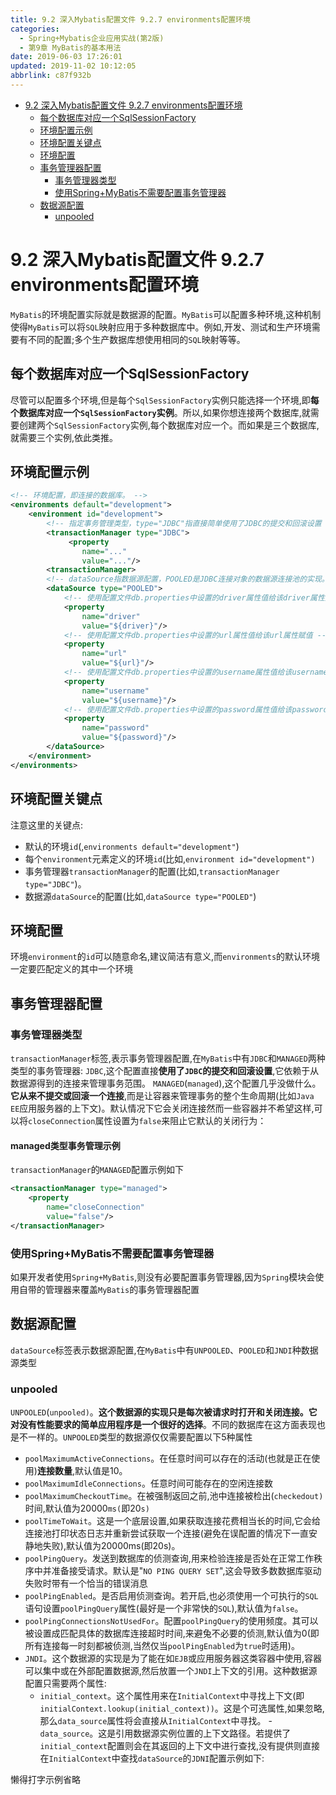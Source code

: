 ```yaml
---
title: 9.2 深入Mybatis配置文件 9.2.7 environments配置环境
categories: 
  - Spring+Mybatis企业应用实战(第2版)
  - 第9章 MyBatis的基本用法
date: 2019-06-03 17:26:01
updated: 2019-11-02 10:12:05
abbrlink: c87f932b
---
```

<div id='my_toc'>

- [9.2 深入Mybatis配置文件 9.2.7 environments配置环境](/JavaReadingNotes/c87f932b/#9-2-深入Mybatis配置文件-9-2-7-environments配置环境)
    - [每个数据库对应一个SqlSessionFactory](/JavaReadingNotes/c87f932b/#每个数据库对应一个SqlSessionFactory)
    - [环境配置示例](/JavaReadingNotes/c87f932b/#环境配置示例)
    - [环境配置关键点](/JavaReadingNotes/c87f932b/#环境配置关键点)
    - [环境配置](/JavaReadingNotes/c87f932b/#环境配置)
    - [事务管理器配置](/JavaReadingNotes/c87f932b/#事务管理器配置)
        - [事务管理器类型](/JavaReadingNotes/c87f932b/#事务管理器类型)
        - [使用Spring+MyBatis不需要配置事务管理器](/JavaReadingNotes/c87f932b/#使用Spring-MyBatis不需要配置事务管理器)
    - [数据源配置](/JavaReadingNotes/c87f932b/#数据源配置)
        - [unpooled](/JavaReadingNotes/c87f932b/#unpooled)

</div>
<!--more-->
<script>if (navigator.platform.toLowerCase() == 'win32'){document.getElementById('my_toc').style.display = 'none';}</script>

<!--end-->
# 9.2 深入Mybatis配置文件 9.2.7 environments配置环境 #
`MyBatis`的环境配置实际就是数据源的配置。`MyBatis`可以配置多种环境,这种机制使得`MyBatis`可以将`SQL`映射应用于多种数据库中。例如,开发、测试和生产环境需要有不同的配置;多个生产数据库想使用相同的`SQL`映射等等。
## 每个数据库对应一个SqlSessionFactory ##
尽管可以配置多个环境,但是每个`SqlSessionFactory`实例只能选择一个环境,即**每个数据库对应一个`SqlSessionFactory`实例**。所以,如果你想连接两个数据库,就需要创建两个`SqlSessionFactory`实例,每个数据库对应一个。而如果是三个数据库,就需要三个实例,依此类推。
## 环境配置示例 ##
```xml
<!-- 环境配置，即连接的数据库。 -->
<environments default="development">
    <environment id="development">
        <!-- 指定事务管理类型，type="JDBC"指直接简单使用了JDBC的提交和回滚设置 -->
        <transactionManager type="JDBC">
             <property
                name="..."
                value="..."/>
        <transactionManager>
        <!-- dataSource指数据源配置，POOLED是JDBC连接对象的数据源连接池的实现。 -->
        <dataSource type="POOLED">
            <!-- 使用配置文件db.properties中设置的driver属性值给该driver属性赋值 -->
            <property
                name="driver"
                value="${driver}"/>
            <!-- 使用配置文件db.properties中设置的url属性值给该url属性赋值 -->
            <property
                name="url"
                value="${url}"/>
            <!-- 使用配置文件db.properties中设置的username属性值给该username属性赋值 -->
            <property
                name="username"
                value="${username}"/>
            <!-- 使用配置文件db.properties中设置的password属性值给该password属性赋值 -->
            <property
                name="password"
                value="${password}"/>
        </dataSource>
    </environment>
</environments>
```
## 环境配置关键点 ##
注意这里的关键点:
- 默认的环境`id`(,`environments default="development"`)
- 每个`environment`元素定义的环境`id`(比如,`environment id="development")`
- 事务管理器`transactionManager`的配置(比如,`transactionManager type="JDBC"`)。
- 数据源`dataSource`的配置(比如,`dataSource type="POOLED"`)

## 环境配置 ##
环境`environment`的`id`可以随意命名,建议简洁有意义,而`environments`的默认环境一定要匹配定义的其中一个环境
## 事务管理器配置 ##
### 事务管理器类型 ###
`transactionManager`标签,表示事务管理器配置,在`MyBatis`中有`JDBC`和`MANAGED`两种类型的事务管理器:
`JDBC`,这个配置直接**使用了`JDBC`的提交和回滚设置**,它依赖于从数据源得到的连接来管理事务范围。
`MANAGED`(`managed`),这个配置几乎没做什么。**它从来不提交或回滚一个连接**,而是让容器来管理事务的整个生命周期(比如`Java EE`应用服务器的上下文)。默认情况下它会关闭连接然而一些容器并不希望这样,可以将`closeConnection`属性设置为`false`来阻止它默认的关闭行为：
#### managed类型事务管理示例 ####
`transactionManager`的`MANAGED`配置示例如下
```xml
<transactionManager type="managed">
    <property
        name="closeConnection"
        value="false"/>
</transactionManager>
```
### 使用Spring+MyBatis不需要配置事务管理器 ###
如果开发者使用`Spring+MyBatis`,则没有必要配置事务管理器,因为`Spring`模块会使用自带的管理器来覆盖`MyBatis`的事务管理器配置
## 数据源配置 ##
`dataSource`标签表示数据源配置,在`MyBatis`中有`UNPOOLED`、`POOLED`和`JNDI`种数据源类型
### unpooled ###
`UNPOOLED`(`unpooled)`。**这个数据源的实现只是每次被请求时打开和关闭连接。它对没有性能要求的简单应用程序是一个很好的选择**。不同的数据库在这方面表现也是不一样的。`UNPOOLED`类型的数据源仅仅需要配置以下5种属性
- `poolMaximumActiveConnections`。在任意时间可以存在的活动(也就是正在使用)**连接数量**,默认值是10。
- `poolMaximumIdleConnections`。任意时间可能存在的空闲连接数
- `poolMaximumCheckoutTime`。在被强制返回之前,池中连接被检出(`checkedout)`时间,默认值为20000`ms(`即20`s)`
- `poolTimeToWait`。这是一个底层设置,如果获取连接花费相当长的时间,它会给连接池打印状态日志并重新尝试获取一个连接(避免在误配置的情况下一直安静地失败),默认值为20000ms(即20s)。
- `poolPingQuery`。发送到数据库的侦测查询,用来检验连接是否处在正常工作秩序中并准备接受请求。默认是"`NO PING QUERY SET`",这会导致多数数据库驱动失败时带有一个恰当的错误消息
- `poolPingEnabled`。是否启用侦测查询。若开启,也必须使用一个可执行的`SQL`语句设置`poolPingQuery`属性(最好是一个非常快的`SQL`),默认值为`false`。
- `poolPingConnectionsNotUsedFor`。配置`poolPingQuery`的使用频度。其可以被设置成匹配具体的数据库连接超时时间,来避兔不必要的侦测,默认值为0(即所有连接每一时刻都被侦测,当然仅当`poolPingEnabled`为`true`时适用)。
- `JNDI`。这个数据源的实现是为了能在如`EJB`或应用服务器这类容器中使用,容器可以集中或在外部配置数据源,然后放置一个`JNDI`上下文的引用。这种数据源配置只需要两个属性:
    - `initial_context`。这个属性用来在`InitialContext`中寻找上下文(即`initialContext.lookup(initial_context))`。这是个可选属性,如果忽略,那么`data_source`属性将会直接从`InitialContext`中寻找。
    -`data_source`。这是引用数据源实例位置的上下文路径。若提供了`initial_context`配置则会在其返回的上下文中进行查找,没有提供则直接在`InitialContext`中查找`dataSource`的`JDNI`配置示例如下:

懒得打字示例省略

